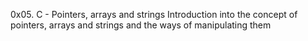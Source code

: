 0x05. C - Pointers, arrays and strings
Introduction into the concept of pointers, arrays and strings and the ways of manipulating them
